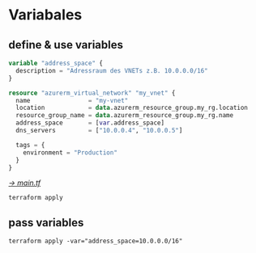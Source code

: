 # Variabales

## define & use variables

```terraform
variable "address_space" {
  description = "Adressraum des VNETs z.B. 10.0.0.0/16"
}

resource "azurerm_virtual_network" "my_vnet" {
  name                = "my-vnet"
  location            = data.azurerm_resource_group.my_rg.location
  resource_group_name = data.azurerm_resource_group.my_rg.name
  address_space       = [var.address_space]
  dns_servers         = ["10.0.0.4", "10.0.0.5"]

  tags = {
    environment = "Production"
  }
}
```

_[-> main.tf](main-1.tf)_

```shell
terraform apply
```

## pass variables

```shell
terraform apply -var="address_space=10.0.0.0/16"
```